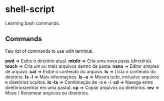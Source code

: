 # shell-script

Learning bash commands.

## Commands 
Few list of commands to use with terminal.

**pwd** => Exibe o diretório atual.
**mkdir** => Cria uma nova pasta (diretório).
**touch** => Cria um ou mais arquivos dentro da pasta.
**nano** => Editor simples de arquivo.
**cat** => Exibe o conteúdo do arquivo.
**ls** => Lista o conteúdo do diretório.
**ls -l** => Mais informações.
**ls -a** => Mostra tudo, inclusive arquivos e diretórios ocultos.
**ls -la** => Combinação de -a e -l.
**cd** => Navega entre diretórios(entrar em uma pasta).
**cp** => Copiar arquivos ou diretórios.
**mv** => Move / Renomear arquivos ou diretórios.